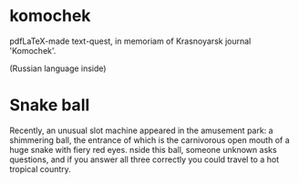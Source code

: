 # komochek
pdfLaTeX-made text-quest, in memoriam of Krasnoyarsk journal 'Komochek'.

(Russian language inside)

# Snake ball

Recently, an unusual slot machine appeared in the amusement park: a shimmering ball, 
the entrance of which is the carnivorous open mouth of a huge snake with fiery red eyes. 
nside this ball, someone unknown asks questions, and if you answer all three correctly 
you could travel to a hot tropical country.
